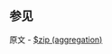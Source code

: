 

## 参见

原文 - [$zip (aggregation)]( https://docs.mongodb.com/manual/reference/operator/aggregation/zip/ )

